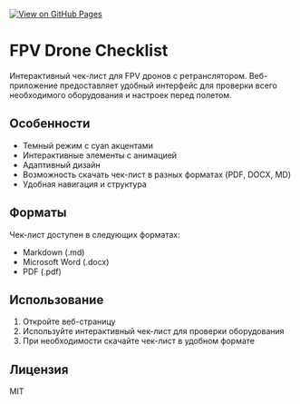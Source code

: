 [![View on GitHub Pages](https://img.shields.io/badge/View-GitHub%20Pages-blue?logo=github)](https://irreligious86.github.io/fpv-drone/)


# FPV Drone Checklist

Интерактивный чек-лист для FPV дронов с ретранслятором. Веб-приложение предоставляет удобный интерфейс для проверки всего необходимого оборудования и настроек перед полетом.

## Особенности

- Темный режим с cyan акцентами
- Интерактивные элементы с анимацией
- Адаптивный дизайн
- Возможность скачать чек-лист в разных форматах (PDF, DOCX, MD)
- Удобная навигация и структура

## Форматы

Чек-лист доступен в следующих форматах:
- Markdown (.md)
- Microsoft Word (.docx)
- PDF (.pdf)

## Использование

1. Откройте веб-страницу
2. Используйте интерактивный чек-лист для проверки оборудования
3. При необходимости скачайте чек-лист в удобном формате

## Лицензия

MIT 
